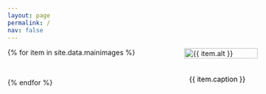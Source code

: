 ```yaml
---
layout: page
permalink: /
nav: false
---
```


<style>
    .gallery {
        display: flex;
        flex-wrap: wrap;
        justify-content: space-between;
        gap: 20px;
        margin-bottom: 20px;
    }
    .image-container {
        width: calc(33.33% - 20px); /* 항상 3개의 이미지를 보여주기 위해 너비 조정 */
        margin-bottom: 20px;
        position: relative;
        cursor: pointer;
    }
    .image {
        width: 100%;
        height: auto;
        transition: transform 0.3s ease-in-out;
    }
    .expanded {
        transform: scale(1.5); /* 클릭했을 때 이미지 확대 */
        z-index: 1;
    }
    .caption {
        position: absolute;
        bottom: -60px;
        left: 0;
        width: 100%;
        color: black;
        padding: 10px;
        box-sizing: border-box;
    }

    @media (max-width: 767px) {
        .gallery {
            gap: 10px; /* 작은 크기의 브라우저에서는 사진 간의 거리를 줄임 */
            margin-bottom: 10px;
        }
        .image-container {
            width: calc(33.33% - 10px); /* 작은 크기의 브라우저에서는 이미지 간의 공백 크기만 줄임 */
            margin-bottom: 10px;
        }
    }
</style>

<div class="gallery">
{% for item in site.data.mainimages %}
    <div class="image-container">
        <img src="{{ item.url }}" class="image img-fluid rounded z-depth-1" alt="{{ item.alt }}">
        <div class="caption">{{ item.caption }}</div>
    </div>
{% endfor %}
</div>

<script>
document.addEventListener("DOMContentLoaded", function(event) {
  const images = document.querySelectorAll('.image');

  images.forEach(image => {
    image.addEventListener('click', () => {
      // 이미지를 클릭했을 때 확대되도록 설정
      if (image.classList.contains('expanded')) {
        image.classList.remove('expanded');
      } else {
        image.classList.add('expanded');
      }
    });
  });
});
</script>

